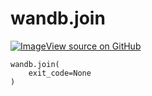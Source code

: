 # wandb.join

<!-- Insert buttons and diff -->


[![Image](https://www.tensorflow.org/images/GitHub-Mark-32px.png)View source on GitHub](https://www.github.com/wandb/client/tree/master/wandb/sdk/wandb_run.py#L1929-L1931)





<pre>
<code>wandb.join(
    exit_code=None
)
</code></pre>



<!-- Placeholder for "Used in" -->
